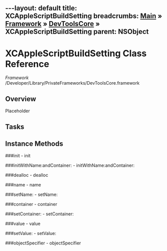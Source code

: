 ---layout: default
title: XCAppleScriptBuildSetting
breadcrumbs: <a href="/index.html">Main</a> &raquo; <a href="/Frameworks.html">Framework</a> &raquo; <a href="/Frameworks/DevToolsCore.html">DevToolsCore</a> &raquo; XCAppleScriptBuildSetting
parent: NSObject 
---
# XCAppleScriptBuildSetting Class Reference

*Framework* /Developer/Library/PrivateFrameworks/DevToolsCore.framework

## Overview

Placeholder

## Tasks

## Instance Methods

<a name="-init"></a>
###init
    - init

<a name="-initWithName:andContainer:"></a>
###initWithName:andContainer:
    - initWithName:andContainer:

<a name="-dealloc"></a>
###dealloc
    - dealloc

<a name="-name"></a>
###name
    - name

<a name="-setName:"></a>
###setName:
    - setName:

<a name="-container"></a>
###container
    - container

<a name="-setContainer:"></a>
###setContainer:
    - setContainer:

<a name="-value"></a>
###value
    - value

<a name="-setValue:"></a>
###setValue:
    - setValue:

<a name="-objectSpecifier"></a>
###objectSpecifier
    - objectSpecifier

